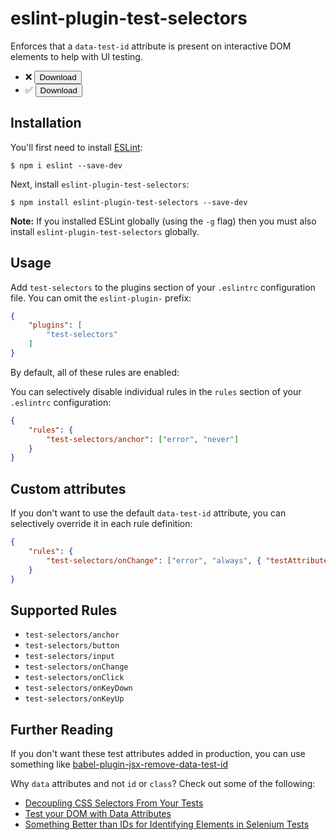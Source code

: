 # eslint-plugin-test-selectors

Enforces that a `data-test-id` attribute is present on interactive DOM elements to help with UI testing.

* ❌ <button>Download</button>
* ✅ <button data-test-id="download-button">Download</button>

## Installation

You'll first need to install [ESLint](http://eslint.org):

```
$ npm i eslint --save-dev
```

Next, install `eslint-plugin-test-selectors`:

```
$ npm install eslint-plugin-test-selectors --save-dev
```

**Note:** If you installed ESLint globally (using the `-g` flag) then you must also install `eslint-plugin-test-selectors` globally.

## Usage

Add `test-selectors` to the plugins section of your `.eslintrc` configuration file. You can omit the `eslint-plugin-` prefix:

```json
{
    "plugins": [
        "test-selectors"
    ]
}
```


By default, all of these rules are enabled:


You can selectively disable individual rules in the `rules` section of your `.eslintrc` configuration:

```json
{
    "rules": {
        "test-selectors/anchor": ["error", "never"]
    }
}
```

## Custom attributes

If you don't want to use the default `data-test-id` attribute, you can selectively override it in each rule definition:

```json
{
    "rules": {
        "test-selectors/onChange": ["error", "always", { "testAttribute": "data-some-custom-attribute" }]
    }
}
```

## Supported Rules

* `test-selectors/anchor`
* `test-selectors/button`
* `test-selectors/input`
* `test-selectors/onChange`
* `test-selectors/onClick`
* `test-selectors/onKeyDown`
* `test-selectors/onKeyUp`

## Further Reading

If you don't want these test attributes added in production, you can use something like [babel-plugin-jsx-remove-data-test-id](https://github.com/coderas/babel-plugin-jsx-remove-data-test-id)

Why `data` attributes and not `id` or `class`?  Check out some of the following:

* [Decoupling CSS Selectors From Your Tests](https://mixandgo.com/learn/decoupling-css-selectors-from-your-tests)
* [Test your DOM with Data Attributes](https://medium.com/@colecodes/test-your-dom-with-data-attributes-44fccc43ed4b)
* [Something Better than IDs for Identifying Elements in Selenium Tests](https://techblog.constantcontact.com/software-development/a-better-way-to-id-elements-in-selenium-tests/)
